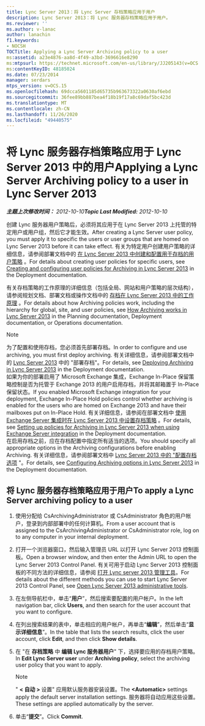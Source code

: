 ```yaml
---
title: Lync Server 2013：将 Lync Server 存档策略应用于用户
description: Lync Server 2013：将 Lync 服务器存档策略应用于用户。
ms.reviewer: ''
ms.author: v-lanac
author: lanachin
f1.keywords:
- NOCSH
TOCTitle: Applying a Lync Server Archiving policy to a user
ms:assetid: a23e4876-aa8d-4f49-a3bd-3696616e8290
ms:mtpsurl: https://technet.microsoft.com/en-us/library/JJ205143(v=OCS.15)
ms:contentKeyID: 48185024
ms.date: 07/23/2014
manager: serdars
mtps_version: v=OCS.15
ms.openlocfilehash: 69dcca5601185d65735b963673322a0630af6ebd
ms.sourcegitcommit: 36fee89bb887bea4f18b19f17a8c69daf5bc423d
ms.translationtype: MT
ms.contentlocale: zh-CN
ms.lasthandoff: 11/26/2020
ms.locfileid: "49440575"
---
```

# <a name="applying-a-lync-server-archiving-policy-to-a-user-in-lync-server-2013"></a><span data-ttu-id="41c80-103">将 Lync 服务器存档策略应用于 Lync Server 2013 中的用户</span><span class="sxs-lookup"><span data-stu-id="41c80-103">Applying a Lync Server Archiving policy to a user in Lync Server 2013</span></span>

<div data-xmlns="http://www.w3.org/1999/xhtml">

<div class="topic" data-xmlns="http://www.w3.org/1999/xhtml" data-msxsl="urn:schemas-microsoft-com:xslt" data-cs="https://msdn.microsoft.com/">

<div data-asp="https://msdn2.microsoft.com/asp">



</div>

<div id="mainSection">

<div id="mainBody"><span data-ttu-id="41c80-104">

<span> </span></span><span class="sxs-lookup"><span data-stu-id="41c80-104">

<span> </span></span></span>

<span data-ttu-id="41c80-105">_**主题上次修改时间：** 2012-10-10_</span><span class="sxs-lookup"><span data-stu-id="41c80-105">_**Topic Last Modified:** 2012-10-10_</span></span>

<span data-ttu-id="41c80-106">创建 Lync 服务器用户策略后，必须将其应用于在 Lync Server 2013 上托管的特定用户或用户组，然后它才能生效。</span><span class="sxs-lookup"><span data-stu-id="41c80-106">After creating a Lync Server user policy, you must apply it to specific the users or user groups that are homed on Lync Server 2013 before it can take effect.</span></span> <span data-ttu-id="41c80-107">有关为特定用户创建用户策略的详细信息，请参阅部署文档中的 [在 Lync Server 2013 中创建和配置用于存档的用户策略](lync-server-2013-creating-and-configuring-user-policies-for-archiving-in-lync-server.md) 。</span><span class="sxs-lookup"><span data-stu-id="41c80-107">For details about creating user policies for specific users, see [Creating and configuring user policies for Archiving in Lync Server 2013](lync-server-2013-creating-and-configuring-user-policies-for-archiving-in-lync-server.md) in the Deployment documentation.</span></span>

<span data-ttu-id="41c80-108">有关存档策略的工作原理的详细信息（包括全局、网站和用户策略的层次结构），请参阅规划文档、部署文档或操作文档中的 [存档在 Lync Server 2013 中的工作原理](lync-server-2013-how-archiving-works.md) 。</span><span class="sxs-lookup"><span data-stu-id="41c80-108">For details about how Archiving policies work, including the hierarchy for global, site, and user policies, see [How Archiving works in Lync Server 2013](lync-server-2013-how-archiving-works.md) in the Planning documentation, Deployment documentation, or Operations documentation.</span></span>

<div>


> [!NOTE]  
> <span data-ttu-id="41c80-109">为了配置和使用存档，您必须首先部署存档。</span><span class="sxs-lookup"><span data-stu-id="41c80-109">In order to configure and use archiving, you must first deploy archiving.</span></span> <span data-ttu-id="41c80-110">有关详细信息，请参阅部署文档中的 <A href="lync-server-2013-deploying-archiving.md">Lync Server 2013</A> 中的 "部署存档"。</span><span class="sxs-lookup"><span data-stu-id="41c80-110">For details, see <A href="lync-server-2013-deploying-archiving.md">Deploying Archiving in Lync Server 2013</A> in the Deployment documentation.</span></span><BR><span data-ttu-id="41c80-111">如果为你的部署启用了 Microsoft Exchange 集成，Exchange In-Place 保留策略控制是否为托管于 Exchange 2013 的用户启用存档，并将其邮箱置于 In-Place 保留状态。</span><span class="sxs-lookup"><span data-stu-id="41c80-111">If you enabled Microsoft Exchange integration for your deployment, Exchange In-Place Hold policies control whether archiving is enabled for the users who are homed on Exchange 2013 and have their mailboxes put on In-Place Hold.</span></span> <span data-ttu-id="41c80-112">有关详细信息，请参阅在部署文档中 <A href="lync-server-2013-setting-up-policies-for-archiving-when-using-exchange-server-integration.md">使用 Exchange Server 集成时在 Lync Server 2013 中设置存档策略</A> 。</span><span class="sxs-lookup"><span data-stu-id="41c80-112">For details, see <A href="lync-server-2013-setting-up-policies-for-archiving-when-using-exchange-server-integration.md">Setting up policies for Archiving in Lync Server 2013 when using Exchange Server integration</A> in the Deployment documentation.</span></span><BR><span data-ttu-id="41c80-113">在启用存档之前，应在存档配置中指定所有适当的选项。</span><span class="sxs-lookup"><span data-stu-id="41c80-113">You should specify all appropriate options in the Archiving configurations before enabling Archiving.</span></span> <span data-ttu-id="41c80-114">有关详细信息，请参阅部署文档中 <A href="lync-server-2013-configuring-archiving-options.md">Lync Server 2013 中的 "配置存档选项</A> "。</span><span class="sxs-lookup"><span data-stu-id="41c80-114">For details, see <A href="lync-server-2013-configuring-archiving-options.md">Configuring Archiving options in Lync Server 2013</A> in the Deployment documentation.</span></span>



</div>

<div>

## <a name="to-apply-a-lync-server-archiving-policy-to-a-user"></a><span data-ttu-id="41c80-115">将 Lync 服务器存档策略应用于用户</span><span class="sxs-lookup"><span data-stu-id="41c80-115">To apply a Lync Server archiving policy to a user</span></span>

1.  <span data-ttu-id="41c80-116">使用分配给 CsArchivingAdministrator 或 CsAdministrator 角色的用户帐户，登录到内部部署中的任何计算机。</span><span class="sxs-lookup"><span data-stu-id="41c80-116">From a user account that is assigned to the CsArchivingAdministrator or CsAdministrator role, log on to any computer in your internal deployment.</span></span>

2.  <span data-ttu-id="41c80-117">打开一个浏览器窗口，然后输入管理员 URL 以打开 Lync Server 2013 控制面板。</span><span class="sxs-lookup"><span data-stu-id="41c80-117">Open a browser window, and then enter the Admin URL to open the Lync Server 2013 Control Panel.</span></span> <span data-ttu-id="41c80-118">有关可用于启动 Lync Server 2013 控制面板的不同方法的详细信息，请参阅 [打开 Lync server 2013 管理工具](lync-server-2013-open-lync-server-administrative-tools.md)。</span><span class="sxs-lookup"><span data-stu-id="41c80-118">For details about the different methods you can use to start Lync Server 2013 Control Panel, see [Open Lync Server 2013 administrative tools](lync-server-2013-open-lync-server-administrative-tools.md).</span></span>

3.  <span data-ttu-id="41c80-119">在左侧导航栏中，单击“**用户**”，然后搜索要配置的用户帐户。</span><span class="sxs-lookup"><span data-stu-id="41c80-119">In the left navigation bar, click **Users**, and then search for the user account that you want to configure.</span></span>

4.  <span data-ttu-id="41c80-120">在列出搜索结果的表中，单击相应的用户帐户，再单击“**编辑**”，然后单击“**显示详细信息**”。</span><span class="sxs-lookup"><span data-stu-id="41c80-120">In the table that lists the search results, click the user account, click **Edit**, and then click **Show details**.</span></span>

5.  <span data-ttu-id="41c80-121">在 "在 **存档策略** 中 **编辑 Lync 服务器用户**" 下，选择要应用的存档用户策略。</span><span class="sxs-lookup"><span data-stu-id="41c80-121">In **Edit Lync Server user** under **Archiving policy**, select the archiving user policy that you want to apply.</span></span>
    
    <div>
    

    > [!NOTE]  
    > <span data-ttu-id="41c80-122">" <STRONG> &lt; 自动 &gt; </STRONG>设置" 应用默认服务器安装设置。</span><span class="sxs-lookup"><span data-stu-id="41c80-122">The <STRONG>&lt;Automatic&gt;</STRONG> settings apply the default server installation settings.</span></span> <span data-ttu-id="41c80-123">服务器将自动应用这些设置。</span><span class="sxs-lookup"><span data-stu-id="41c80-123">These settings are applied automatically by the server.</span></span>

    
    </div>

6.  <span data-ttu-id="41c80-124">单击“**提交**”。</span><span class="sxs-lookup"><span data-stu-id="41c80-124">Click **Commit**.</span></span>

<span data-ttu-id="41c80-125"></div>

</div>

<span> </span>

</div>

</div>

</span><span class="sxs-lookup"><span data-stu-id="41c80-125"></div>

</div>

<span> </span>

</div>

</div>

</span></span></div>

